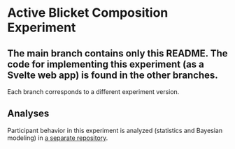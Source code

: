 # Active Blicket Composition Experiment

## The main branch contains only this README. The code for implementing this experiment (as a Svelte web app) is found in the other branches.
Each branch corresponds to a different experiment version.

## Analyses
Participant behavior in this experiment is analyzed (statistics and Bayesian modeling) in [a separate repository](https://github.com/chen10an/active-blicket-comp-analysis).
